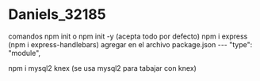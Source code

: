 ﻿# Daniels_32185

comandos
npm init o npm init -y (acepta todo por defecto)
npm i express
(npm i express-handlebars)
agregar en el archivo package.json
--- "type": "module",

npm i mysql2 knex
(se usa mysql2 para tabajar con knex)
